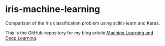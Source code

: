 # iris-machine-learning

Comparison of the Iris classification problem using scikit-learn and Keras.

This is the GitHub-repository for my blog article [Machine Learning and Deep Learning](http://ai-guru.de/index.php/machine-learning-and-deep-learning/).
